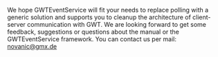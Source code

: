 We hope GWTEventService will fit your needs to replace polling with a generic solution and supports you to cleanup the architecture of client-server communication with GWT. We are looking forward to get some feedback, suggestions or questions about the manual or the GWTEventService framework. You can contact us per mail: novanic@gmx.de